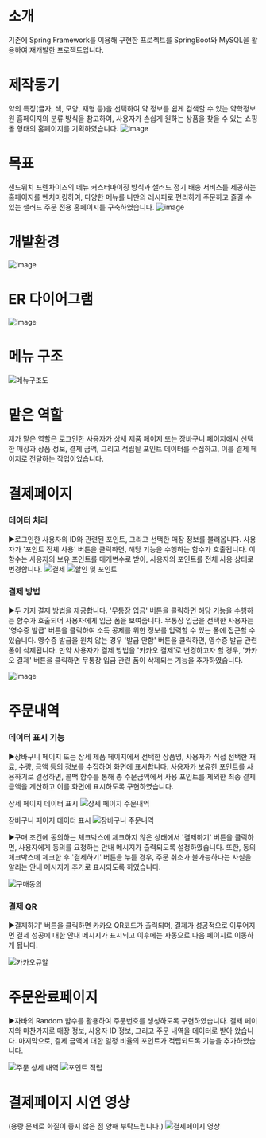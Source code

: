 # 소개
기존에 Spring Framework를 이용해 구현한 프로젝트를 SpringBoot와 MySQL을 활용하여 재개발한 프로젝트입니다.

# 제작동기
약의 특징(글자, 색, 모양, 재형 등)을 선택하여 약 정보를 쉽게 검색할 수 있는 약학정보원 홈페이지의 분류 방식을 참고하여, 사용자가 손쉽게 원하는 상품을 찾을 수 있는 쇼핑몰 형태의 홈페이지를 기획하였습니다.
![image](https://github.com/jiyooya/TIM/assets/127083635/a4c6707b-e926-4f9a-917d-8941ad519353)

# 목표
샌드위치 프렌차이즈의 메뉴 커스터마이징 방식과 샐러드 정기 배송 서비스를 제공하는 홈페이지를 벤치마킹하여, 다양한 메뉴를 나만의 레시피로 편리하게 주문하고 즐길 수 있는 샐러드 주문 전용 홈페이지를 구축하였습니다.
![image](https://github.com/jiyooya/TIM/assets/127083635/bd6a8bd2-c3f0-4e77-9a46-da84b0a16950)

# 개발환경
![image](https://github.com/jiyooya/TIM/assets/127083635/b5b98047-d3ce-41d6-885e-e8d97553dee1)

# ER 다이어그램
![image](https://github.com/jiyooya/TIM/assets/127083635/a7926940-a2c0-440e-b096-d9f452f72f5a)

# 메뉴 구조
![메뉴구조도](https://github.com/jiyooya/TIM/assets/127083635/a55e6c78-d3dd-4d31-93f1-3d4951fd206f)

# 맡은 역할
제가 맡은 역할은 로그인한 사용자가 상세 제품 페이지 또는 장바구니 페이지에서 선택한 매장과 상품 정보, 결제 금액, 그리고 적립될 포인트 데이터를 수집하고, 이를 결제 페이지로 전달하는 작업이었습니다.

# 결제페이지
### 데이터 처리
▶로그인한 사용자의 ID와 관련된 포인트, 그리고 선택한 매장 정보를 불러옵니다. 사용자가 '포인트 전체 사용' 버튼을 클릭하면, 해당 기능을 수행하는 함수가 호출됩니다. 이 함수는 사용자의 보유 포인트를 매개변수로 받아, 사용자의 포인트를 전체 사용 상태로 변경합니다.
![결제](https://github.com/jiyooya/TIM/assets/127083635/37a318d2-c855-4508-bd64-e84e4788b6d4)
![할인 및 포인트](https://github.com/jiyooya/TIM/assets/127083635/1f150935-dbc7-4f2f-8539-f108180db195)


### 결제 방법
▶두 가지 결제 방법을 제공합니다. '무통장 입금' 버튼을 클릭하면 해당 기능을 수행하는 함수가 호출되어 사용자에게 입금 폼을 보여줍니다. 무통장 입금을 선택한 사용자는 '영수증 발급' 버튼을 클릭하여 소득 공제를 위한 정보를 입력할 수 있는 폼에 접근할 수 있습니다. 영수증 발급을 원치 않는 경우 '발급 안함' 버튼을 클릭하면, 영수증 발급 관련 폼이 삭제됩니다. 만약 사용자가 결제 방법을 '카카오 결제'로 변경하고자 할 경우, '카카오 결제' 버튼을 클릭하면 무통장 입금 관련 폼이 삭제되는 기능을 추가하였습니다.


![image](https://github.com/jiyooya/TIM/assets/127083635/63fecc1f-72cb-41e6-a580-78464292fa4e)

# 주문내역
### 데이터 표시 기능
▶장바구니 페이지 또는 상세 제품 페이지에서 선택한 상품명, 사용자가 직접 선택한 재료, 수량, 금액 등의 정보를 수집하여 화면에 표시합니다. 사용자가 보유한 포인트를 사용하기로 결정하면, 콜백 함수를 통해 총 주문금액에서 사용 포인트를 제외한 최종 결제금액을 계산하고 이를 화면에 표시하도록 구현하였습니다.

상세 페이지 데이터 표시
![상세 페이지 주문내역](https://github.com/jiyooya/project/assets/127083635/624f3ac9-43ba-4ce1-b9c3-125fdcd77754)

장바구니 페이지 데이터 표시
![장바구니 주문내역](https://github.com/jiyooya/project/assets/127083635/ce4cc2d3-ce9d-439e-9073-1404e29e199b)

▶구매 조건에 동의하는 체크박스에 체크하지 않은 상태에서 '결제하기' 버튼을 클릭하면, 사용자에게 동의를 요청하는 안내 메시지가 출력되도록 설정하였습니다. 또한, 동의 체크박스에 체크한 후 '결제하기' 버튼을 누를 경우, 주문 취소가 불가능하다는 사실을 알리는 안내 메시지가 추가로 표시되도록 하였습니다.

![구매동의](https://github.com/jiyooya/TIM/assets/127083635/b447afa0-9c42-43fb-99ea-6a041a82c3be)

### 결제 QR
▶결제하기' 버튼을 클릭하면 카카오 QR코드가 출력되며, 결제가 성공적으로 이루어지면 결제 성공에 대한 안내 메시지가 표시되고 이후에는 자동으로 다음 페이지로 이동하게 됩니다.

![카카오큐알](https://github.com/jiyooya/project/assets/127083635/dc3aaa31-89c2-4771-9cc7-87f530d23dc2)

# 주문완료페이지
▶자바의 Random 함수를 활용하여 주문번호를 생성하도록 구현하였습니다. 결제 페이지와 마찬가지로 매장 정보, 사용자 ID 정보, 그리고 주문 내역을 데이터로 받아 왔습니다. 마지막으로, 결제 금액에 대한 일정 비율의 포인트가 적립되도록 기능을 추가하였습니다.

![주문 상세 내역](https://github.com/jiyooya/project/assets/127083635/93253aa7-fb48-44b6-9f68-2f6429fbef18)
![포인트 적립](https://github.com/jiyooya/project/assets/127083635/449602da-0639-40d1-8e42-e7911768093f)


# 결제페이지 시연 영상
(용량 문제로 화질이 좋지 않은 점 양해 부탁드립니다.)
![결제페이지 영상](https://github.com/jiyooya/TIM/assets/127083635/e51c6897-172c-43b1-92e4-954fab35d7fd)



